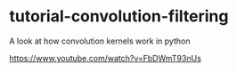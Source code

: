 # tutorial-convolution-filtering
A look at how convolution kernels work in python

https://www.youtube.com/watch?v=FbDWmT93nUs
